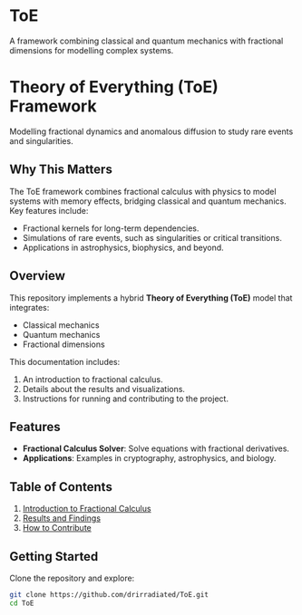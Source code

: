 # ToE
A framework combining classical and quantum mechanics with fractional dimensions for modelling complex systems.

# Theory of Everything (ToE) Framework
Modelling fractional dynamics and anomalous diffusion to study rare events and singularities.

## Why This Matters
The ToE framework combines fractional calculus with physics to model systems with memory effects, bridging classical and quantum mechanics. Key features include:
- Fractional kernels for long-term dependencies.
- Simulations of rare events, such as singularities or critical transitions.
- Applications in astrophysics, biophysics, and beyond.

## Overview
This repository implements a hybrid **Theory of Everything (ToE)** model that integrates:
- Classical mechanics
- Quantum mechanics
- Fractional dimensions

This documentation includes:
1. An introduction to fractional calculus.
2. Details about the results and visualizations.
3. Instructions for running and contributing to the project.

## Features
- **Fractional Calculus Solver**: Solve equations with fractional derivatives.
- **Applications**: Examples in cryptography, astrophysics, and biology.

## Table of Contents
1. [Introduction to Fractional Calculus](fractional_calculus.md)
2. [Results and Findings](results.md)
3. [How to Contribute](CONTRIBUTING.md)

## Getting Started
Clone the repository and explore:
```bash
git clone https://github.com/drirradiated/ToE.git
cd ToE

